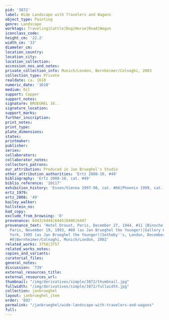 ```yaml
---
pid: '3872'
label: Wide Landscape with Travelers and Wagons
object_type: Painting
genre: Landscape
worktags: Traveling|Cattle|Dog|Horse|Road|Wagon
iconclass_code:
height_cm: '22.2'
width_cm: '33'
diameter_cm:
location_country:
location_city:
location_collection:
accession_nos_and_notes:
private_collection_info: Munich/London, Bernheimer/Colnaghi, 2003
collection_type: Private
realdate: ca. 1610
numeric_date: '1610'
medium: Oil
support: Copper
support_notes:
signature: BRUEGHEL 16..
signature_location:
support_marks:
further_inscription:
print_notes:
print_type:
plate_dimensions:
states:
printmaker:
publisher:
series:
collaborators:
collaborator_notes:
collectors_patrons:
our_attribution: Produced in Jan Brueghel's Studio
other_attribution_authorities: 'Ertz 2008-10, #49'
bibliography: 'Ertz 2008-10, cat. #49'
biblio_reference: '10117'
exhibition_history: 'Essen/Vienna 1997-98, cat. #66|Phoenix 1999, cat. #8d'
ertz_1979:
ertz_2008: '49'
bailey_walker:
hollstein_no:
bad_copy:
exclude_from_browsing: '0'
provenance: 6443|6444|6445|6446|6447
provenance_text: 'Hotel Drouot, Paris, December 27, 1944, #11 |Binoche and Godeau,
  Paris, November 19, 1993, #80 (as Jan Brueghel the Younger)|Gallery Haboldt, New
  York, 1995 (as Jan Brueghel the Younger)|Sotheby''s, London, December 14, 2000,
  #8|Bernheimer/Colnaghi, Munich/London, 2002'
related_works: 3758|3757
related_works_notes:
copies_and_variants:
curatorial_files:
general_notes:
discussion: '739'
external_resources_title:
external_resources_url:
thumbnail: "/img/derivatives/simple/3872/thumbnail.jpg"
fullwidth: "/img/derivatives/simple/3872/fullwidth.jpg"
collection: janbrueghel
layout: janbrueghel_item
order: '893'
permalink: "/janbrueghel/wide-landscape-with-travelers-and-wagons"
full:
---
```

